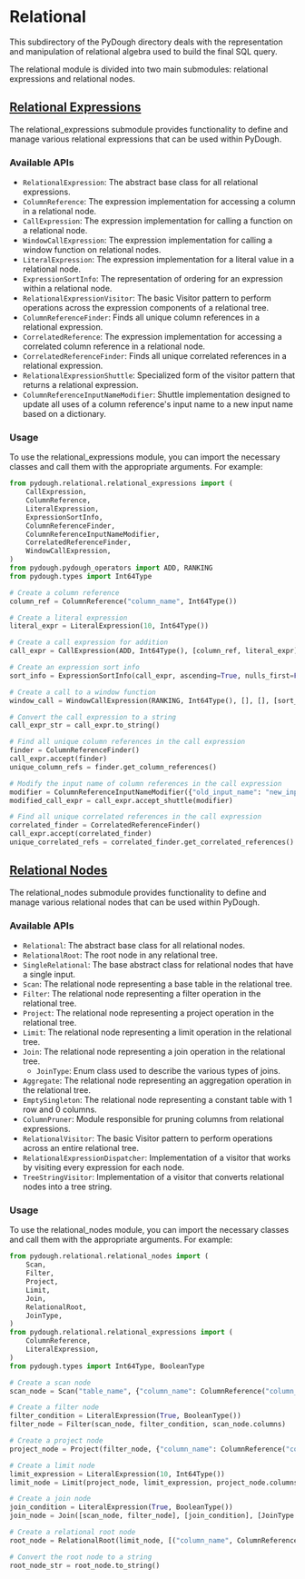 # Relational

This subdirectory of the PyDough directory deals with the representation and manipulation of relational algebra used to build the final SQL query.

The relational module is divided into two main submodules: relational expressions and relational nodes.

## [Relational Expressions](relational_expressions/README.md)

The relational_expressions submodule provides functionality to define and manage various relational expressions that can be used within PyDough.

### Available APIs

- `RelationalExpression`: The abstract base class for all relational expressions.
- `ColumnReference`: The expression implementation for accessing a column in a relational node.
- `CallExpression`: The expression implementation for calling a function on a relational node.
- `WindowCallExpression`: The expression implementation for calling a window function on relational nodes.
- `LiteralExpression`: The expression implementation for a literal value in a relational node.
- `ExpressionSortInfo`: The representation of ordering for an expression within a relational node.
- `RelationalExpressionVisitor`: The basic Visitor pattern to perform operations across the expression components of a relational tree.
- `ColumnReferenceFinder`: Finds all unique column references in a relational expression.
- `CorrelatedReference`: The expression implementation for accessing a correlated column reference in a relational node.
- `CorrelatedReferenceFinder`: Finds all unique correlated references in a relational expression.
- `RelationalExpressionShuttle`: Specialized form of the visitor pattern that returns a relational expression.
- `ColumnReferenceInputNameModifier`: Shuttle implementation designed to update all uses of a column reference's input name to a new input name based on a dictionary.

### Usage

To use the relational_expressions module, you can import the necessary classes and call them with the appropriate arguments. For example:

```python
from pydough.relational.relational_expressions import (
    CallExpression,
    ColumnReference,
    LiteralExpression,
    ExpressionSortInfo,
    ColumnReferenceFinder,
    ColumnReferenceInputNameModifier,
    CorrelatedReferenceFinder,
    WindowCallExpression,
)
from pydough.pydough_operators import ADD, RANKING
from pydough.types import Int64Type

# Create a column reference
column_ref = ColumnReference("column_name", Int64Type())

# Create a literal expression
literal_expr = LiteralExpression(10, Int64Type())

# Create a call expression for addition
call_expr = CallExpression(ADD, Int64Type(), [column_ref, literal_expr])

# Create an expression sort info
sort_info = ExpressionSortInfo(call_expr, ascending=True, nulls_first=False)

# Create a call to a window function
window_call = WindowCallExpression(RANKING, Int64Type(), [], [], [sort_info], {})

# Convert the call expression to a string
call_expr_str = call_expr.to_string()

# Find all unique column references in the call expression
finder = ColumnReferenceFinder()
call_expr.accept(finder)
unique_column_refs = finder.get_column_references()

# Modify the input name of column references in the call expression
modifier = ColumnReferenceInputNameModifier({"old_input_name": "new_input_name"})
modified_call_expr = call_expr.accept_shuttle(modifier)

# Find all unique correlated references in the call expression
correlated_finder = CorrelatedReferenceFinder()
call_expr.accept(correlated_finder)
unique_correlated_refs = correlated_finder.get_correlated_references()
```

## [Relational Nodes](relational_nodes/README.md)

The relational_nodes submodule provides functionality to define and manage various relational nodes that can be used within PyDough.

### Available APIs

- `Relational`: The abstract base class for all relational nodes.
- `RelationalRoot`: The root node in any relational tree.
- `SingleRelational`: The base abstract class for relational nodes that have a single input.
- `Scan`: The relational node representing a base table in the relational tree.
- `Filter`: The relational node representing a filter operation in the relational tree.
- `Project`: The relational node representing a project operation in the relational tree.
- `Limit`: The relational node representing a limit operation in the relational tree.
- `Join`: The relational node representing a join operation in the relational tree.
    - `JoinType`: Enum class used to describe the various types of joins.
- `Aggregate`: The relational node representing an aggregation operation in the relational tree.
- `EmptySingleton`: The relational node representing a constant table with 1 row and 0 columns.
- `ColumnPruner`: Module responsible for pruning columns from relational expressions.
- `RelationalVisitor`: The basic Visitor pattern to perform operations across an entire relational tree.
- `RelationalExpressionDispatcher`: Implementation of a visitor that works by visiting every expression for each node.
- `TreeStringVisitor`: Implementation of a visitor that converts relational nodes into a tree string.

### Usage

To use the relational_nodes module, you can import the necessary classes and call them with the appropriate arguments. For example:

```python
from pydough.relational.relational_nodes import (
    Scan,
    Filter,
    Project,
    Limit,
    Join,
    RelationalRoot,
    JoinType,
)
from pydough.relational.relational_expressions import (
    ColumnReference,
    LiteralExpression,
)
from pydough.types import Int64Type, BooleanType

# Create a scan node
scan_node = Scan("table_name", {"column_name": ColumnReference("column_name", Int64Type())})

# Create a filter node
filter_condition = LiteralExpression(True, BooleanType())
filter_node = Filter(scan_node, filter_condition, scan_node.columns)

# Create a project node
project_node = Project(filter_node, {"column_name": ColumnReference("column_name", Int64Type())})

# Create a limit node
limit_expression = LiteralExpression(10, Int64Type())
limit_node = Limit(project_node, limit_expression, project_node.columns)

# Create a join node
join_condition = LiteralExpression(True, BooleanType())
join_node = Join([scan_node, filter_node], [join_condition], [JoinType.INNER], scan_node.columns)

# Create a relational root node
root_node = RelationalRoot(limit_node, [("column_name", ColumnReference("column_name", Int64Type()))])

# Convert the root node to a string
root_node_str = root_node.to_string()
```